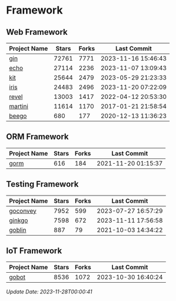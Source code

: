 # Framework

## Web Framework
| Project Name | Stars | Forks | Last Commit |
| ------------ | ----- | ----- | ----------- |
| [gin](https://github.com/gin-gonic/gin) | 72761 | 7771 | 2023-11-16 15:46:43 |
| [echo](https://github.com/labstack/echo) | 27114 | 2236 | 2023-11-07 13:09:43 |
| [kit](https://github.com/go-kit/kit) | 25644 | 2479 | 2023-05-29 21:23:33 |
| [iris](https://github.com/kataras/iris) | 24483 | 2496 | 2023-11-20 07:22:09 |
| [revel](https://github.com/revel/revel) | 13003 | 1417 | 2022-04-12 20:53:30 |
| [martini](https://github.com/go-martini/martini) | 11614 | 1170 | 2017-01-21 21:58:54 |
| [beego](https://github.com/astaxie/beego) | 680 | 177 | 2020-12-13 11:36:23 |

## ORM Framework
| Project Name | Stars | Forks | Last Commit |
| ------------ | ----- | ----- | ----------- |
| [gorm](https://github.com/jinzhu/gorm) | 616 | 184 | 2021-11-20 01:15:37 |

## Testing Framework
| Project Name | Stars | Forks | Last Commit |
| ------------ | ----- | ----- | ----------- |
| [goconvey](https://github.com/smartystreets/goconvey) | 7952 | 599 | 2023-07-27 16:57:29 |
| [ginkgo](https://github.com/onsi/ginkgo) | 7598 | 672 | 2023-11-11 17:56:58 |
| [goblin](https://github.com/franela/goblin) | 887 | 79 | 2021-10-03 14:34:22 |

## IoT Framework
| Project Name | Stars | Forks | Last Commit |
| ------------ | ----- | ----- | ----------- |
| [gobot](https://github.com/hybridgroup/gobot) | 8536 | 1072 | 2023-10-30 16:40:24 |

*Update Date: 2023-11-28T00:00:41*